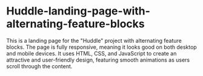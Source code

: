 # Huddle-landing-page-with-alternating-feature-blocks
This is a landing page for the "Huddle" project with alternating feature blocks. The page is fully responsive, meaning it looks good on both desktop and mobile devices. It uses HTML, CSS, and JavaScript to create an attractive and user-friendly design, featuring smooth animations as users scroll through the content.
